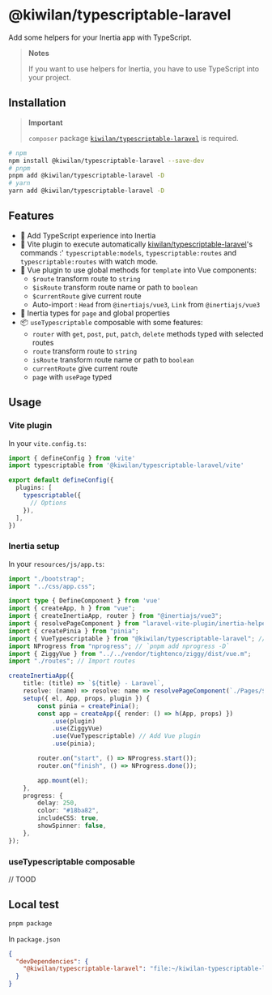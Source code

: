 # @kiwilan/typescriptable-laravel

Add some helpers for your Inertia app with TypeScript.

> **Notes**
>
> If you want to use helpers for Inertia, you have to use TypeScript into your project.

## Installation

> **Important**
>
> `composer` package [`kiwilan/typescriptable-laravel`](https://github.com/kiwilan/typescriptable-laravel) is required.

```bash
# npm
npm install @kiwilan/typescriptable-laravel --save-dev
# pnpm
pnpm add @kiwilan/typescriptable-laravel -D
# yarn
yarn add @kiwilan/typescriptable-laravel -D
```

## Features

-   🦾 Add TypeScript experience into Inertia
-   💨 Vite plugin to execute automatically [kiwilan/typescriptable-laravel](https://github.com/kiwilan/typescriptable-laravel)'s commands :' `typescriptable:models`, `typescriptable:routes` and `typescriptable:routes` with watch mode.
-   💚 Vue plugin to use global methods for `template` into Vue components:
    -   `$route` transform route to `string`
    -   `$isRoute` transform route name or path to `boolean`
    -   `$currentRoute` give current route
    -   Auto-import : `Head` from `@inertiajs/vue3`, `Link` from `@inertiajs/vue3`
-   💜 Inertia types for `page` and global properties
-   📦 `useTypescriptable` composable with some features:
    -   `router` with `get`, `post`, `put`, `patch`, `delete` methods typed with selected routes
    -   `route` transform route to `string`
    -   `isRoute` transform route name or path to `boolean`
    -   `currentRoute` give current route
    -   `page` with `usePage` typed

## Usage

### Vite plugin

In your `vite.config.ts`:

```ts
import { defineConfig } from 'vite'
import typescriptable from '@kiwilan/typescriptable-laravel/vite'

export default defineConfig({
  plugins: [
    typescriptable({
      // Options
    }),
  ],
})
```

### Inertia setup

In your `resources/js/app.ts`:

```ts
import "./bootstrap";
import "../css/app.css";

import type { DefineComponent } from 'vue'
import { createApp, h } from "vue";
import { createInertiaApp, router } from "@inertiajs/vue3";
import { resolvePageComponent } from "laravel-vite-plugin/inertia-helpers";
import { createPinia } from "pinia";
import { VueTypescriptable } from "@kiwilan/typescriptable-laravel"; // Import VueTypescriptable
import NProgress from "nprogress"; // `pnpm add nprogress -D`
import { ZiggyVue } from "../../vendor/tightenco/ziggy/dist/vue.m";
import "./routes"; // Import routes

createInertiaApp({
    title: (title) => `${title} - Laravel`,
    resolve: (name) => resolve: name => resolvePageComponent(`./Pages/${name}.vue`, import.meta.glob('./Pages/**/*.vue')) as Promise<DefineComponent>,
    setup({ el, App, props, plugin }) {
        const pinia = createPinia();
        const app = createApp({ render: () => h(App, props) })
            .use(plugin)
            .use(ZiggyVue)
            .use(VueTypescriptable) // Add Vue plugin
            .use(pinia);

        router.on("start", () => NProgress.start());
        router.on("finish", () => NProgress.done());

        app.mount(el);
    },
    progress: {
        delay: 250,
        color: "#18ba82",
        includeCSS: true,
        showSpinner: false,
    },
});
```

### useTypescriptable composable

// TOOD

## Local test

```bash
pnpm package
```

In `package.json`

```json
{
  "devDependencies": {
    "@kiwilan/typescriptable-laravel": "file:~/kiwilan-typescriptable-laravel.tgz"
  }
}
```
